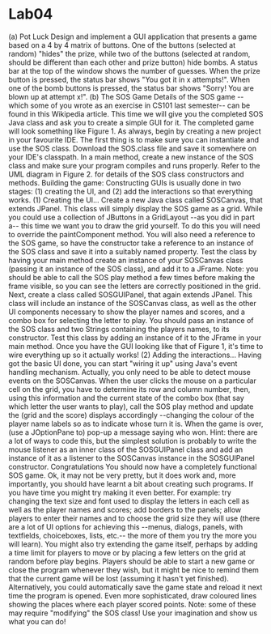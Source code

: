 # Lab04
(a) Pot Luck
Design and implement a GUI application that presents a game based on a 4 by 4 matrix of buttons. One of the buttons (selected at random) "hides" the prize, while two of the buttons (selected at random, should be different than each other and prize button) hide bombs. A status bar at the top of the window shows the number of guesses. When the prize button is pressed, the status bar shows "You got it in x attempts!". When one of the bomb buttons is pressed, the status bar shows "Sorry! You are blown up at attempt x!".
(b) The SOS Game
Details of the SOS game --which some of you wrote as an exercise in CS101 last semester-- can be found in this Wikipedia article. This time we will give you the completed SOS Java class and ask you to create a simple GUI for it. The completed game will look something like Figure 1.
As always, begin by creating a new project in your favourite IDE. The first thing is to make sure you can instantiate and use the SOS class. Download the SOS.class file and save it somewhere on your IDE's classpath. In a main method, create a new instance of the SOS class and make sure your program compiles and runs properly. Refer to the UML diagram in Figure 2. for details of the SOS class constructors and methods.
Building the game:
Constructing GUIs is usually done in two stages: (1) creating the UI, and (2) add the interactions so that everything works.
(1) Creating the UI...
Create a new Java class called SOSCanvas, that extends JPanel. This class will simply display the SOS game as a grid. While you could use a collection of JButtons in a GridLayout --as you did in part a-- this time we want you to draw the grid yourself. To do this you will need to override the paintComponent method. You will also need a reference to the SOS game, so have the constructor take a reference to an instance of the SOS class and save it into a suitably named property. Test the class by having your main method create an instance of your SOSCanvas class (passing it an instance of the SOS class), and add it to a JFrame. Note: you should be able to call the SOS play method a few times before making the frame visible, so you can see the letters are correctly positioned in the grid.
Next, create a class called SOSGUIPanel, that again extends JPanel. This class will include an instance of the SOSCanvas class, as well as the other UI components necessary to show the player names and scores, and a combo box for selecting the letter to play. You should pass an
instance of the SOS class and two Strings containing the players names, to its constructor. Test this class by adding an instance of it to the JFrame in your main method. Once you have the GUI looking like that of Figure 1, it's time to wire everything up so it actually works!
(2) Adding the interactions...
Having got the basic UI done, you can start "wiring it up" using Java's event handling mechanism.
Actually, you only need to be able to detect mouse events on the SOSCanvas. When the user clicks the mouse on a particular cell on the grid, you have to determine its row and column number, then, using this information and the current state of the combo box (that say which letter the user wants to play), call the SOS play method and update the (grid and the score) displays accordingly --changing the colour of the player name labels so as to indicate whose turn it is. When the game is over, (use a JOptionPane to) pop-up a message saying who won. Hint: there are a lot of ways to code this, but the simplest solution is probably to write the mouse listener as an inner class of the SOSGUIPanel class and add an instance of it as a listener to the SOSCanvas instance in the SOSGUIPanel constructor.
Congratulations
You should now have a completely functional SOS game. Ok, it may not be very pretty, but it does work and, more importantly, you should have learnt a bit about creating such programs. If you have time you might try making it even better. For example: try changing the text size and font used to display the letters in each cell as well as the player names and scores; add borders to the panels; allow players to enter their names and to choose the grid size they will use (there are a lot of UI options for achieving this --menus, dialogs, panels, with textfields, choiceboxes, lists, etc.-- the more of them you try the more you will learn). You might also try extending the game itself, perhaps by adding a time limit for players to move or by placing a few letters on the grid at random before play begins. Players should be able to start a new game or close the program whenever they wish, but it might be nice to remind them that the current game will be lost (assuming it hasn't yet finished). Alternatively, you could automatically save the game state and reload it next time the program is opened. Even more sophisticated, draw coloured lines showing the places where each player scored points. Note: some of these may require "modifying" the SOS class!
Use your imagination and show us what you can do!
